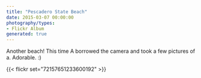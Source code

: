 ```yaml
---
title: "Pescadero State Beach"
date: 2015-03-07 00:00:00
photography/types:
- Flickr Album
generated: true
---
```

Another beach! This time A borrowed the camera and took a few pictures of a. Adorable. :)

{{< flickr set="72157651233600192" >}}
